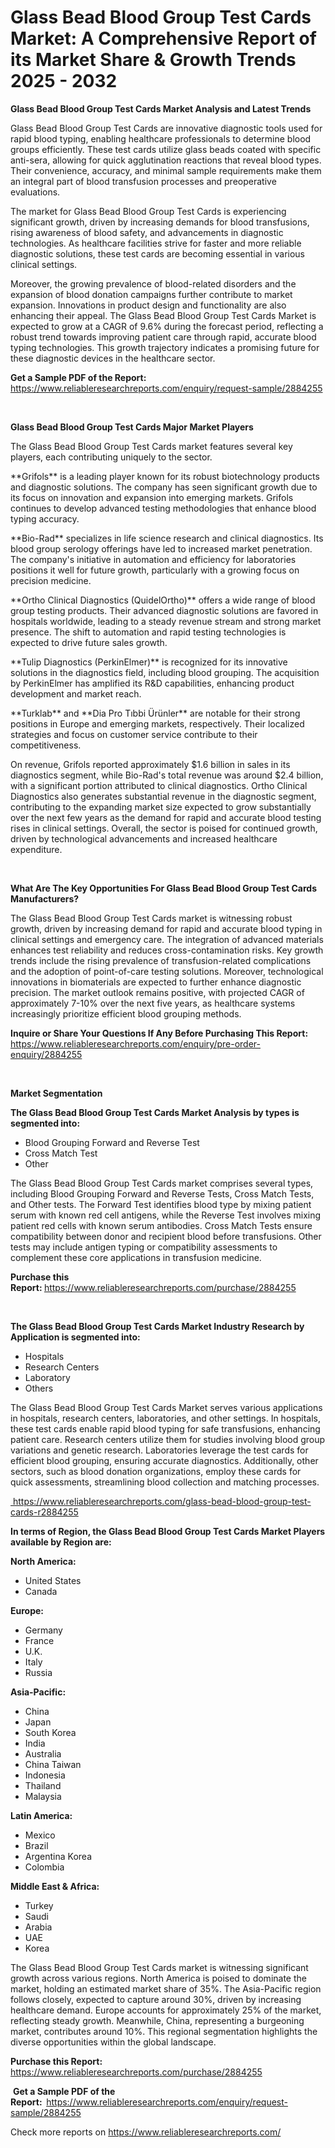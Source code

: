 <p><h1>Glass Bead Blood Group Test Cards Market: A Comprehensive Report of its Market Share & Growth Trends 2025 - 2032</h1></p><p><strong>Glass Bead Blood Group Test Cards Market Analysis and Latest Trends</strong></p>
<p><p>Glass Bead Blood Group Test Cards are innovative diagnostic tools used for rapid blood typing, enabling healthcare professionals to determine blood groups efficiently. These test cards utilize glass beads coated with specific anti-sera, allowing for quick agglutination reactions that reveal blood types. Their convenience, accuracy, and minimal sample requirements make them an integral part of blood transfusion processes and preoperative evaluations.</p><p>The market for Glass Bead Blood Group Test Cards is experiencing significant growth, driven by increasing demands for blood transfusions, rising awareness of blood safety, and advancements in diagnostic technologies. As healthcare facilities strive for faster and more reliable diagnostic solutions, these test cards are becoming essential in various clinical settings.</p><p>Moreover, the growing prevalence of blood-related disorders and the expansion of blood donation campaigns further contribute to market expansion. Innovations in product design and functionality are also enhancing their appeal. The Glass Bead Blood Group Test Cards Market is expected to grow at a CAGR of 9.6% during the forecast period, reflecting a robust trend towards improving patient care through rapid, accurate blood typing technologies. This growth trajectory indicates a promising future for these diagnostic devices in the healthcare sector.</p></p>
<p><strong>Get a Sample PDF of the Report:&nbsp;</strong> <a href="https://www.reliableresearchreports.com/enquiry/request-sample/2884255?utm_campaign=2930&utm_medium=2&utm_source=Github&utm_content=ia&utm_term=13032025&utm_id=glass-bead-blood-group-test-cards">https://www.reliableresearchreports.com/enquiry/request-sample/2884255</a></p>
<p>&nbsp;</p>
<p><strong>Glass Bead Blood Group Test Cards Major Market Players</strong></p>
<p><p>The Glass Bead Blood Group Test Cards market features several key players, each contributing uniquely to the sector. </p><p>**Grifols** is a leading player known for its robust biotechnology products and diagnostic solutions. The company has seen significant growth due to its focus on innovation and expansion into emerging markets. Grifols continues to develop advanced testing methodologies that enhance blood typing accuracy.</p><p>**Bio-Rad** specializes in life science research and clinical diagnostics. Its blood group serology offerings have led to increased market penetration. The company's initiative in automation and efficiency for laboratories positions it well for future growth, particularly with a growing focus on precision medicine.</p><p>**Ortho Clinical Diagnostics (QuidelOrtho)** offers a wide range of blood group testing products. Their advanced diagnostic solutions are favored in hospitals worldwide, leading to a steady revenue stream and strong market presence. The shift to automation and rapid testing technologies is expected to drive future sales growth.</p><p>**Tulip Diagnostics (PerkinElmer)** is recognized for its innovative solutions in the diagnostics field, including blood grouping. The acquisition by PerkinElmer has amplified its R&D capabilities, enhancing product development and market reach. </p><p>**Turklab** and **Dia Pro Tıbbi Ürünler** are notable for their strong positions in Europe and emerging markets, respectively. Their localized strategies and focus on customer service contribute to their competitiveness.</p><p>On revenue, Grifols reported approximately $1.6 billion in sales in its diagnostics segment, while Bio-Rad's total revenue was around $2.4 billion, with a significant portion attributed to clinical diagnostics. Ortho Clinical Diagnostics also generates substantial revenue in the diagnostic segment, contributing to the expanding market size expected to grow substantially over the next few years as the demand for rapid and accurate blood testing rises in clinical settings. Overall, the sector is poised for continued growth, driven by technological advancements and increased healthcare expenditure.</p></p>
<p>&nbsp;</p>
<p><strong>What Are The Key Opportunities For Glass Bead Blood Group Test Cards Manufacturers?</strong></p>
<p><p>The Glass Bead Blood Group Test Cards market is witnessing robust growth, driven by increasing demand for rapid and accurate blood typing in clinical settings and emergency care. The integration of advanced materials enhances test reliability and reduces cross-contamination risks. Key growth trends include the rising prevalence of transfusion-related complications and the adoption of point-of-care testing solutions. Moreover, technological innovations in biomaterials are expected to further enhance diagnostic precision. The market outlook remains positive, with projected CAGR of approximately 7-10% over the next five years, as healthcare systems increasingly prioritize efficient blood grouping methods.</p></p>
<p><strong>Inquire or Share Your Questions If Any Before Purchasing This Report:</strong> <a href="https://www.reliableresearchreports.com/enquiry/pre-order-enquiry/2884255?utm_campaign=2930&utm_medium=2&utm_source=Github&utm_content=ia&utm_term=13032025&utm_id=glass-bead-blood-group-test-cards">https://www.reliableresearchreports.com/enquiry/pre-order-enquiry/2884255</a></p>
<p>&nbsp;</p>
<p><strong>Market Segmentation</strong></p>
<p><strong>The Glass Bead Blood Group Test Cards Market Analysis by types is segmented into:</strong></p>
<p><ul><li>Blood Grouping Forward and Reverse Test</li><li>Cross Match Test</li><li>Other</li></ul></p>
<p><p>The Glass Bead Blood Group Test Cards market comprises several types, including Blood Grouping Forward and Reverse Tests, Cross Match Tests, and Other tests. The Forward Test identifies blood type by mixing patient serum with known red cell antigens, while the Reverse Test involves mixing patient red cells with known serum antibodies. Cross Match Tests ensure compatibility between donor and recipient blood before transfusions. Other tests may include antigen typing or compatibility assessments to complement these core applications in transfusion medicine.</p></p>
<p><strong>Purchase this Report:&nbsp;</strong><a href="https://www.reliableresearchreports.com/purchase/2884255?utm_campaign=2930&utm_medium=2&utm_source=Github&utm_content=ia&utm_term=13032025&utm_id=glass-bead-blood-group-test-cards">https://www.reliableresearchreports.com/purchase/2884255</a></p>
<p>&nbsp;</p>
<p><strong>The Glass Bead Blood Group Test Cards Market Industry Research by Application is segmented into:</strong></p>
<p><ul><li>Hospitals</li><li>Research Centers</li><li>Laboratory</li><li>Others</li></ul></p>
<p><p>The Glass Bead Blood Group Test Cards Market serves various applications in hospitals, research centers, laboratories, and other settings. In hospitals, these test cards enable rapid blood typing for safe transfusions, enhancing patient care. Research centers utilize them for studies involving blood group variations and genetic research. Laboratories leverage the test cards for efficient blood grouping, ensuring accurate diagnostics. Additionally, other sectors, such as blood donation organizations, employ these cards for quick assessments, streamlining blood collection and matching processes.</p></p>
<p><a href="https://www.reliableresearchreports.com/glass-bead-blood-group-test-cards-r2884255?utm_campaign=2930&utm_medium=2&utm_source=Github&utm_content=ia&utm_term=13032025&utm_id=glass-bead-blood-group-test-cards">&nbsp;https://www.reliableresearchreports.com/glass-bead-blood-group-test-cards-r2884255</a></p>
<p><strong>In terms of Region, the Glass Bead Blood Group Test Cards Market Players available by Region are:</strong></p>
<p>
    <p> <strong> North America: </strong>
        <ul>
            <li>United States</li>
            <li>Canada</li>
        </ul>
        </p> 
    <p> <strong> Europe: </strong>
        <ul>
            <li>Germany</li>
            <li>France</li>
            <li>U.K.</li>
            <li>Italy</li>
            <li>Russia</li>
        </ul>
        </p> 
    <p> <strong> Asia-Pacific: </strong>
        <ul>
            <li>China</li>
            <li>Japan</li>
            <li>South Korea</li>
            <li>India</li>
            <li>Australia</li>
            <li>China Taiwan</li>
            <li>Indonesia</li>
            <li>Thailand</li>
            <li>Malaysia</li>
        </ul>
        </p> 
    <p> <strong> Latin America: </strong>
        <ul>
            <li>Mexico</li>
            <li>Brazil</li>
            <li>Argentina Korea</li>
            <li>Colombia</li>
        </ul>
        </p> 
    <p> <strong> Middle East & Africa: </strong>
        <ul>
            <li>Turkey</li>
            <li>Saudi</li>
            <li>Arabia</li>
            <li>UAE</li>
            <li>Korea</li>
        </ul>
    </p>
    </p>
<p><p>The Glass Bead Blood Group Test Cards market is witnessing significant growth across various regions. North America is poised to dominate the market, holding an estimated market share of 35%. The Asia-Pacific region follows closely, expected to capture around 30%, driven by increasing healthcare demand. Europe accounts for approximately 25% of the market, reflecting steady growth. Meanwhile, China, representing a burgeoning market, contributes around 10%. This regional segmentation highlights the diverse opportunities within the global landscape.</p></p>
<p><strong>Purchase this Report: </strong><a href="https://www.reliableresearchreports.com/purchase/2884255?utm_campaign=2930&utm_medium=2&utm_source=Github&utm_content=ia&utm_term=13032025&utm_id=glass-bead-blood-group-test-cards">https://www.reliableresearchreports.com/purchase/2884255</a></p>
<p>&nbsp;<strong>Get a Sample PDF of the Report:&nbsp;&nbsp;</strong><a href="https://www.reliableresearchreports.com/enquiry/request-sample/2884255?utm_campaign=2930&utm_medium=2&utm_source=Github&utm_content=ia&utm_term=13032025&utm_id=glass-bead-blood-group-test-cards">https://www.reliableresearchreports.com/enquiry/request-sample/2884255</a></p>
<p><strong></strong></p>
<p>Check more reports on <a href="https://www.reliableresearchreports.com/?utm_campaign=2930&utm_medium=2&utm_source=Github&utm_content=ia&utm_term=13032025&utm_id=glass-bead-blood-group-test-cards">https://www.reliableresearchreports.com/</a></p>